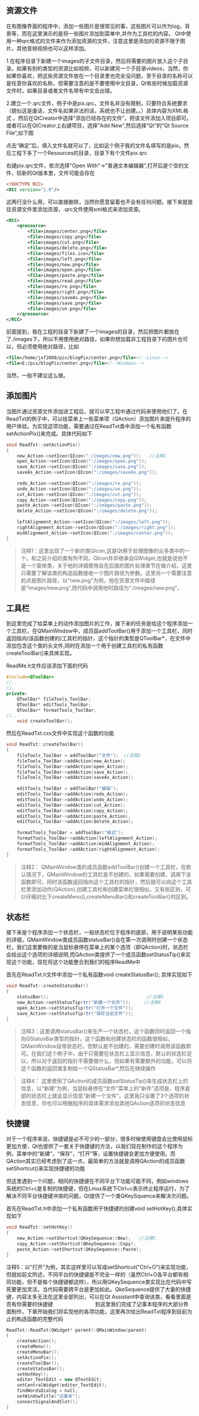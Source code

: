 ## 资源文件

在有图像界面的程序中，添加一些图片是很常见的事，这些图片可以作为log，背景等，而在这里演示的是将一些图片添加到菜单中,并作为工具栏的内容。
Qt中使用一种qrc格式的文件来作为添加资源的文件，注意这里是添加的资源不限于图片，其他音频视频也可以这样添加。

1.在程序目录下新建一个images的子文件目录，然后将需要的图片放入这个子目录。如果有别的类型的资源比如视频，可以新建另一个子目录videos，当然，你如果你喜欢，把这些资源文件放在一个目录里也完全没问题，至于目录的名称可以是任意你喜欢的名称，但需要注意的是不要使用中文目录，Qt有些时候加载资源文件时，如果目录或者文件名带有中文会出错。

2.建立一个.qrc文件，例子中是pix.qrc，文件名并没有限制，只要符合系统要求（貌似这是废话，文件名如果非法的话，系统也不让创建。。）具体内容为XML格式 。然后在QtCreator中选择“添加已经存在的文件”，把该文件添加入项目即可。或者可以在QtCreator上右键项目，选择“Add New”,然后选择“Qt”的“Qt Source File”,如下图

点击“确定”后，填入文件名就可以了，比如这个例子我的文件名填写的是pix。然后工程下多了一个Resources的目录，目录下有个文件pix.qrc

右键pix.qrc文件，依次选择"Open With"->"普通文本编辑器",打开后是个空的文件，较新的Qt版本里，文件可能会存在
```xml
<!DOCTYPE RCC>
<RCC version="1.0"/>
```
这两行没什么用，可以直接删除，当然你愿意留着也不会有任何问题。接下来就是往资源文件里添加资源，.qrc文件使用xml格式来添加资源。
```xml
<RCC>
    <qresource>
        <file>images/center.png</file>
        <file>images/copy.png</file>
        <file>images/cut.png</file>
        <file>images/delete.png</file>
        <file>images/files.ico</file>
        <file>images/left.png</file>
        <file>images/new.png</file>
        <file>images/open.png</file>
        <file>images/paste.png</file>
        <file>images/read.png</file>
        <file>images/re.png</file>
        <file>images/right.png</file>
        <file>images/saveAs.png</file>
        <file>images/save.png</file>
        <file>images/un.png</file>
    </qresource>
</RCC>
```
前面提到，我在工程的目录下新建了一个images的目录，然后把图片都放在了./images下，所以不用使用绝对路径，如果你想加载非工程目录下的图片也可以，但必须使用绝对路径，比如
```xml
<file>/home/jxf2008/pix/blogPix/center.png</file><!--Linux-->
<file>E:/pix/blogPix/center.png</file><!--Windows-->
```
当然，一般不建议这么做。

## 添加图片

当图片通过资源文件添加进工程后，就可以早工程中通过代码来使用他们了。在ReadTxt的例子中，可以给菜单上一些菜单项（QAction）添加图片来提升程序的用户体验。为实现这项功能，需要通过在ReadTxt类中添加一个私有函数setActionPix()来完成。具体代码如下
```c++
void ReadTxt::setActionPix()
{
    new_Action->setIcon(QIcon(":/images/new.png"));   //注释1
    open_Action->setIcon(QIcon(":/images/open.png"));
    save_Action->setIcon(QIcon(":/images/save.png"));
    saveAs_Action->setIcon(QIcon(":/images/saveAs.png"));
 
    redo_Action->setIcon(QIcon(":/images/re.png"));
    undo_Action->setIcon(QIcon(":/images/un.png"));
    cut_Action->setIcon(QIcon(":/images/cut.png"));
    copy_Action->setIcon(QIcon(":/images/copy.png"));
    paste_Action->setIcon(QIcon(":/images/paste.png"));
    delete_Action->setIcon(QIcon(":/images/delete.png"));
 
    leftAlignment_Action->setIcon(QIcon(":/images/left.png"));
    rightAlignment_Action->setIcon(QIcon(":/images/right.png"));
    midAlignment_Action->setIcon(QIcon(":/images/center.png"));
}  
```
>注释1：这里出现了一个新的类QIcon,这是Qt用于处理图像的众多类中的一个。和之前介绍的类有所不同，QIcon并非继承自QWidget,也就是说他不是一个窗体类，关于他的详细使用会在后面的图片处理章节在做介绍，这里只需要了解该类的构造函数接收一个图片路径为参数。这里另一个需要注意的点是图片路径，以"new.png"为例，他在资源文件中路径是“images/new.png”,而代码中调用他时路径为“:/images/new.png”。


## 工具栏

到这里完成了给菜单上的动作添加图片的工作，接下来的任务是给这个程序添加一个工具栏，在QMainWindow中，成员函addToolBar()用于添加一个工具栏，同时返回指向(该函数创建的)工具栏的指针，这个指针的类型是QToolBar*，在文件中添加包含这个类的头文件,同时在添加一个用于创建工具栏的私有函数createToolBar()来具体实现。

ReadMe.h文件应该添加下面的代码
```c++
#include<QToolBar>
//..
//.
private:
    QToolBar* fileTools_ToolBar;
    QToolBar* editTools_ToolBar;
    QToolBar* formatTools_ToolBar;
//..
    void createToolBar();
```
然后在ReadTxt.cxx文件中实现这个函数的功能
```c++
void ReadTxt::createToolBar()
{
    fileTools_ToolBar = addToolBar("文件");  //注释2
    fileTools_ToolBar->addAction(new_Action);
    fileTools_ToolBar->addAction(open_Action);
    fileTools_ToolBar->addAction(save_Action);
    fileTools_ToolBar->addAction(saveAs_Action);
 
    editTools_ToolBar = addToolBar("编辑");
    editTools_ToolBar->addAction(redo_Action);
    editTools_ToolBar->addAction(undo_Action);
    editTools_ToolBar->addAction(cut_Action);
    editTools_ToolBar->addAction(copy_Action);
    editTools_ToolBar->addAction(paste_Action);
    editTools_ToolBar->addAction(delete_Action);
 
    formatTools_ToolBar = addToolBar("格式");
    formatTools_ToolBar->addAction(leftAlignment_Action);
    formatTools_ToolBar->addAction(midAlignment_Action);
    formatTools_ToolBar->addAction(rightAlignment_Action);
}
```
>注释2： QMainWindow类的成员函数addToolBar()创建一个工具栏，在默认情况下，QMainWindow的工具栏是不创建的，如果需要创建，调用下该函数即可，同时该函数返回指向这个工具栏的指针，然后就可以向这个工具栏里添加动作(QAction),创建工具栏和创建菜单栏很相似，又有些区别，可以仔细对比下createMenu(),createMenuBar()和createToolBar()的区别。

## 状态栏

接下来是个程序添加一个状态栏，一般状态栏位于程序的底部，用于说明某些功能的详细，QMainWindow类成员函数statusBar()会在第一次调用时创建一个状态栏，我们这里要做的是当鼠标悬停在菜单上的某个选项（即QAction)时，状态栏会给出这个选项的详细说明,而QAction类提供了一个成员函数setStatusTip()来实现这个功能，现在将这个功能整合到我们的程序ReadMe中

首先在ReadTxt.h文件中添加一个私有函数void createStatusBar();
具体实现如下
```c++
void ReadTxt::createStatusBar()
{
    statusBar();                                     //注释3
    new_Action->setStatusTip(tr("新建一个文件"));     //注释4
    open_Action->setStatusTip(tr("打开一个文件"));
    save_Action->setStatusTip(tr("保存当前文件"));  
}
```
>注释3：这里调用statusBar()来生产一个状态栏，这个函数同时返回一个指向QStatusBar类型的指针，这个函数和创建状态栏的函数很相似，QMainWindow自带状态栏，但默认是不创建的，需要创建时调用该函数即可。在我们这个例子中，由于只需要在状态栏上显示信息，默认的状态栏足以，所以对于返回的指针不需要做什么，但如果有需要额外的功能，可以将这个函数的返回值复制给一个QStatusBar*,然后在继续操作

>注释4： 这里使用了QAction的成员函数setStatusTip()来生成状态栏上的信息，以“新建”为例，当鼠标悬停在“文件”菜单上的“新件”选项是，程序底部的状态栏上就会显示信息“新建一个文件”。这里我只设置了3个选项的状态信息，你也可以根据程序的具体需求添加其他QAction选项的状态信息

## 快捷键

对于一个程序来说，快捷键是必不可少的一部分，很多时候使用键盘会比使用鼠标更加方便，Qt也提供了一套关于快捷键的方法，以我们现在制作的这个程序为例，菜单中的“新建”，“保存”，“打开”等，设置快捷键会更加方便使用。而QAction其实已经考虑到了这一点，最简单的方法就是调用QAction的成员函数setShortcut()来实现快捷键的功能

但这里遇到一个问题，相同的快捷键在不同平台下功能可能不同，例如windows系统的Ctrl+c是复制的快捷键，但在Linux系统下Ctrl+c表示终止程序运行，为了解决不同平台快捷键冲突的问题，Qt提供了一个类QKeySquence来解决次问题。

首先在ReadTxt.h中添加一个私有函数用于快捷键的创建void setHotKey();具体实现如下
```c++
void ReadTxt::setHotKey()
{
    new_Action->setShortcut(QKeySequence::New);   //注释5
    copy_Action->setShortcut(QKeySequence::Copy);
    paste_Action->setShortcut(QKeySequence::Paste);
}
```
注释5：以“打开”为例，其实这样里可以写成setShortcut("Ctrl+O")来实现功能，但就如前文所述，不同平台的快捷键是不完全一样的（虽然Ctrl+O各平台都有相同功能，但不是每个快捷键都这样），所以用QKeySequence类实现比在代码中写死要更加灵活，当代码需要跨平台是更加如此。QkeSequence提供了大量的快捷键，内容太多无法在这里全部列出，可以在Qt Assistant中查询该类，看看里面是否有你需要的快捷键
            
              
到这里我们完成了记事本程序的大部分界面制作，下章开始我们将实现他的各项功能，这里再次给出ReadTxt程序到目前为止的构造函数的完整代码
```c++
ReadTxt::ReadTxt(QWidget* parent):QMainWindow(parent)
{
    createAction();
    createMenu();
    createMenuBar();
    setActionPix();
    createToolBar();
    createStatusBar();
    setHotKey();
    editor_TextEdit = new QTextEdit;
    setCentralWidget(editor_TextEdit);
    findWordsDialog = null;
    setWindowTitle("记事本");
    connectSignalAndSlot();
}
```